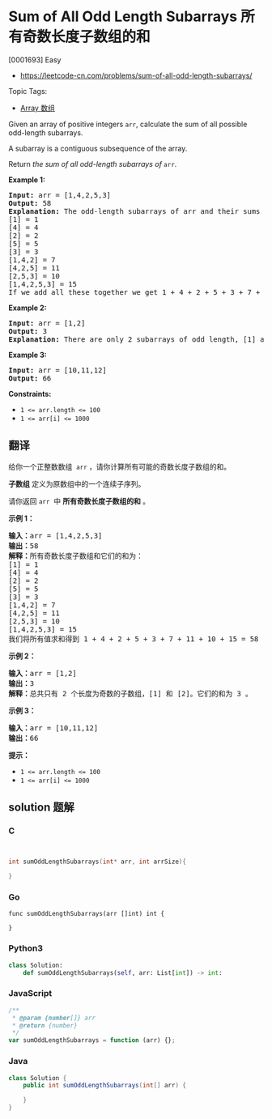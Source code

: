 # Sum of All Odd Length Subarrays 所有奇数长度子数组的和

[0001693] Easy

- https://leetcode-cn.com/problems/sum-of-all-odd-length-subarrays/

Topic Tags:

- [Array 数组](https://leetcode-cn.com/tag/array/)

Given an array of positive integers `arr`, calculate the sum of all possible odd-length subarrays.

A subarray is a contiguous subsequence of the array.

Return *the sum of all odd-length subarrays of* `arr`.

**Example 1:**

<pre><strong>Input:</strong> arr = [1,4,2,5,3]
<strong>Output:</strong> 58
<strong>Explanation: </strong>The odd-length subarrays of arr and their sums are:
[1] = 1
[4] = 4
[2] = 2
[5] = 5
[3] = 3
[1,4,2] = 7
[4,2,5] = 11
[2,5,3] = 10
[1,4,2,5,3] = 15
If we add all these together we get 1 + 4 + 2 + 5 + 3 + 7 + 11 + 10 + 15 = 58</pre>

**Example 2:**

<pre><strong>Input:</strong> arr = [1,2]
<strong>Output:</strong> 3
<b>Explanation: </b>There are only 2 subarrays of odd length, [1] and [2]. Their sum is 3.</pre>

**Example 3:**

<pre><strong>Input:</strong> arr = [10,11,12]
<strong>Output:</strong> 66
</pre>

**Constraints:**

- `1 <= arr.length <= 100`
- `1 <= arr[i] <= 1000`

## 翻译

给你一个正整数数组  `arr` ，请你计算所有可能的奇数长度子数组的和。

**子数组** 定义为原数组中的一个连续子序列。

请你返回 `arr`  中 **所有奇数长度子数组的和** 。

**示例 1：**

<pre><strong>输入：</strong>arr = [1,4,2,5,3]
<strong>输出：</strong>58
<strong>解释：</strong>所有奇数长度子数组和它们的和为：
[1] = 1
[4] = 4
[2] = 2
[5] = 5
[3] = 3
[1,4,2] = 7
[4,2,5] = 11
[2,5,3] = 10
[1,4,2,5,3] = 15
我们将所有值求和得到 1 + 4 + 2 + 5 + 3 + 7 + 11 + 10 + 15 = 58</pre>

**示例 2：**

<pre><strong>输入：</strong>arr = [1,2]
<strong>输出：</strong>3
<strong>解释：</strong>总共只有 2 个长度为奇数的子数组，[1] 和 [2]。它们的和为 3 。</pre>

**示例 3：**

<pre><strong>输入：</strong>arr = [10,11,12]
<strong>输出：</strong>66
</pre>

**提示：**

- `1 <= arr.length <= 100`
- `1 <= arr[i] <= 1000`

## solution 题解

### C

```c


int sumOddLengthSubarrays(int* arr, int arrSize){

}
```

### Go

```golang
func sumOddLengthSubarrays(arr []int) int {

}
```

### Python3

```python
class Solution:
    def sumOddLengthSubarrays(self, arr: List[int]) -> int:
```

### JavaScript

```javascript
/**
 * @param {number[]} arr
 * @return {number}
 */
var sumOddLengthSubarrays = function (arr) {};
```

### Java

```java
class Solution {
    public int sumOddLengthSubarrays(int[] arr) {

    }
}
```
